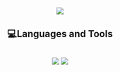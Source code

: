 <h1 align="center">
    <img src="https://readme-typing-svg.herokuapp.com?font=Fira+Code&center=true&multiline=true&width=500&height=60&lines=%F0%9F%91%8BHi%2C+I'm+PerSki;CS+Student+%26+Lover" />
</h1>

<h2 align="center">💻Languages and Tools</h2>
<br>
<div align="center">
    <img src="https://skillicons.dev/icons?i=py,flask,html,css,bootstrap,linux" />
    <img src="https://skillicons.dev/icons?i=ae,pr,visualstudio,vscode,pycharm,clion" /><br>
</div>
<!--
<p><img align="left" src="https://github-readme-stats.vercel.app/api/top-langs?username=xperski&show_icons=true&theme=dark&locale=en&layout=compact"/></p>
<br>
<p><img align="left" src="https://github-readme-streak-stats.herokuapp.com/?user=xperski&theme=dark"" /></p>
-->
